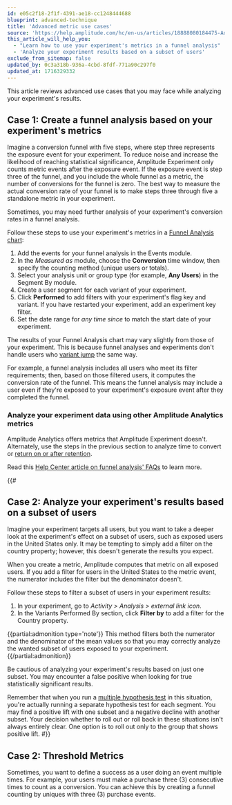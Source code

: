 ```yaml
---
id: e05c2f18-2f1f-4391-ae18-cc1248444688
blueprint: advanced-technique
title: 'Advanced metric use cases'
source: 'https://help.amplitude.com/hc/en-us/articles/18888080184475-Advanced-metric-use-cases-in-Amplitude-Experiment'
this_article_will_help_you:
  - "Learn how to use your experiment's metrics in a funnel analysis"
  - 'Analyze your experiment results based on a subset of users'
exclude_from_sitemap: false
updated_by: 0c3a318b-936a-4cbd-8fdf-771a90c297f0
updated_at: 1716329332
---
```

This article reviews advanced use cases that you may face while analyzing your experiment's results. 

## Case 1: Create a funnel analysis based on your experiment's metrics

Imagine a conversion funnel with five steps, where step three represents the exposure event for your experiment. To reduce noise and increase the likelihood of reaching statistical significance, Amplitude Experiment only counts metric events after the exposure event. If the exposure event is step three of the funnel, and you include the whole funnel as a metric, the number of conversions for the funnel is zero. The best way to measure the actual conversion rate of your funnel is to make steps three through five a standalone metric in your experiment.

Sometimes, you may need further analysis of your experiment's conversion rates in a funnel analysis. 

Follow these steps to use your experiment's metrics in a [Funnel Analysis chart](/docs/analytics/charts/funnel-analysis/funnel-analysis-get-the-most):

1. Add the events for your funnel analysis in the Events module.
2. In the *Measured as* module, choose the **Conversion** time window, then specify the counting method (unique users or totals).
3. Select your analysis unit or group type (for example, **Any Users**) in the Segment By module.
4. Create a user segment for each variant of your experiment.
5. Click **Performed** to add filters with your experiment's flag key and variant. If you have restarted your experiment, add an experiment key filter.
6. Set the date range for *any time since* to match the start date of your experiment.

The results of your Funnel Analysis chart may vary slightly from those of your experiment. This is because funnel analyses and experiments don't handle users who [variant jump](/docs/feature-experiment/troubleshooting/variant-jumping) the same way. 

For example, a funnel analysis includes all users who meet its filter requirements; then, based on those filtered users, it computes the conversion rate of the funnel. This means the funnel analysis may include a user even if they're exposed to your experiment's exposure event after they completed the funnel. 

### Analyze your experiment data using other Amplitude Analytics metrics

Amplitude Analytics offers metrics that Amplitude Experiment doesn't. Alternately, use the steps in the previous section to analyze time to convert or [return on or after retention](/docs/analytics/charts/retention-analysis/retention-analysis-build). 

Read this [Help Center article on funnel analysis' FAQs](https://help.amplitude.com/hc/en-us/articles/360054203872) to learn more.

{{#
## Case 2: Analyze your experiment's results based on a subset of users

Imagine your experiment targets all users, but you want to take a deeper look at the experiment's effect on a subset of users, such as exposed users in the United States only. It may be tempting to simply add a filter on the country property; however, this doesn't generate the results you expect. 

When you create a metric, Amplitude computes that metric on all exposed users. If you add a filter for users in the United States to the metric event, the numerator includes the filter but the denominator doesn't.

Follow these steps to filter a subset of users in your experiment results:

1. In your experiment, go to *Activity > Analysis > external link icon*. 
2. In the Variants Performed By section, click **Filter by** to add a filter for the Country property.

{{partial:admonition type='note'}}
This method filters both the numerator and the denominator of the mean values so that you may correctly analyze the wanted subset of users exposed to your experiment. 
{{/partial:admonition}}

Be cautious of analyzing your experiment's results based on just one subset. You may encounter a false positive when looking for true statistically significant results.

Remember that when you run a [multiple hypothesis test](/docs/feature-experiment/advanced-techniques/multiple-hypothesis-testing) in this situation, you're actually running a separate hypothesis test for each segment. You may find a positive lift with one subset and a negative decline with another subset. Your decision whether to roll out or roll back in these situations isn't always entirely clear. One option is to roll out only to the group that shows positive lift.
#}}

## Case 2: Threshold Metrics

Sometimes, you want to define a success as a user doing an event multiple times. For example, your users must make a purchase three (3) consecutive times to count as a conversion. You can achieve this by creating a funnel counting by uniques with three (3) purchase events.
